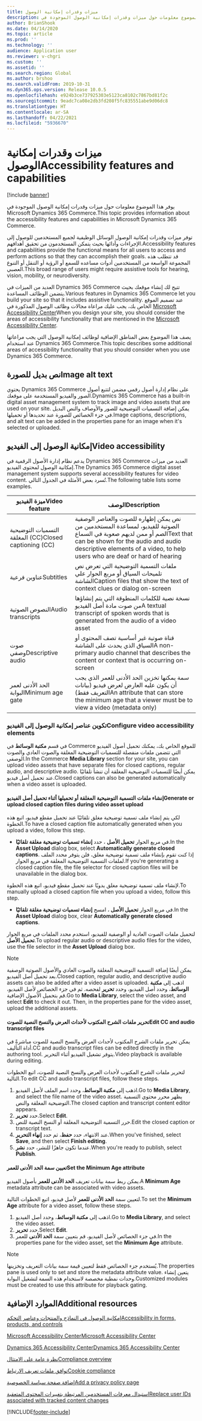 ```yaml
---
title: ميزات وقدرات إمكانية الوصول
description: يوفر هذا الموضوع معلومات حول ميزات وقدرات إمكانية الوصول الموجودة في Microsoft Dynamics 365 Commerce.
author: BrianShook
ms.date: 04/14/2020
ms.topic: article
ms.prod: ''
ms.technology: ''
audience: Application user
ms.reviewer: v-chgri
ms.custom: ''
ms.assetid: ''
ms.search.region: Global
ms.author: brshoo
ms.search.validFrom: 2019-10-31
ms.dyn365.ops.version: Release 10.0.5
ms.openlocfilehash: e924b3ce737925303e5123ca8102c7867bd81f2c
ms.sourcegitcommit: 9eadc7ca08e2db3fd208f5fc835551abe9d06dc8
ms.translationtype: HT
ms.contentlocale: ar-SA
ms.lasthandoff: 04/22/2021
ms.locfileid: "5936670"
---
```

# <a name="accessibility-features-and-capabilities"></a><span data-ttu-id="4d0f3-103">ميزات وقدرات إمكانية الوصول</span><span class="sxs-lookup"><span data-stu-id="4d0f3-103">Accessibility features and capabilities</span></span>

[!include [banner](includes/banner.md)]

<span data-ttu-id="4d0f3-104">يوفر هذا الموضوع معلومات حول ميزات وقدرات إمكانية الوصول الموجودة في Microsoft Dynamics 365 Commerce.</span><span class="sxs-lookup"><span data-stu-id="4d0f3-104">This topic provides information about the accessibility features and capabilities in Microsoft Dynamics 365 Commerce.</span></span>

<span data-ttu-id="4d0f3-105">توفر ميزات وقدرات إمكانية الوصول الوسائل الوظيفية لجميع المستخدمين للوصول إلى الإجراءات وأدائها بحيث يتمكن المستخدمون من تحقيق أهدافهم.</span><span class="sxs-lookup"><span data-stu-id="4d0f3-105">Accessibility features and capabilities provide the functional means for all users to access and perform actions so that they can accomplish their goals.</span></span> <span data-ttu-id="4d0f3-106">قد تتطلب هذه المجموعة الواسعة من المستخدمين أدوات مساعده للسمع أو الرؤية أو التنقل أو التنوع العصبي.</span><span class="sxs-lookup"><span data-stu-id="4d0f3-106">This broad range of users might require assistive tools for hearing, vision, mobility, or neurodiversity.</span></span>

<span data-ttu-id="4d0f3-107">العديد من الميزات في Dynamics 365 Commerce تتيح لك إنشاء موقعك بحيث يتضمن الوظائف المساعدة.</span><span class="sxs-lookup"><span data-stu-id="4d0f3-107">Various features in Dynamics 365 Commerce let you build your site so that it includes assistive functionality.</span></span> <span data-ttu-id="4d0f3-108">عند تصميم الموقع الخاص بك، يجب عليك مراعاة مجالات وظائف الوصول المذكورة في [Microsoft Accessibility Center](https://www.microsoft.com/accessibility)</span><span class="sxs-lookup"><span data-stu-id="4d0f3-108">When you design your site, you should consider the areas of accessibility functionality that are mentioned in the [Microsoft Accessibility Center](https://www.microsoft.com/accessibility).</span></span> 

<span data-ttu-id="4d0f3-109">يصف هذا الموضوع بعض المناطق الإضافية لوظائف إمكانية الوصول التي يجب مراعاتها عند استخدام Dynamics 365 Commerce.</span><span class="sxs-lookup"><span data-stu-id="4d0f3-109">This topic describes some additional areas of accessibility functionality that you should consider when you use Dynamics 365 Commerce.</span></span>

## <a name="image-alt-text"></a><span data-ttu-id="4d0f3-110">نص بديل للصورة</span><span class="sxs-lookup"><span data-stu-id="4d0f3-110">Image alt text</span></span>

<span data-ttu-id="4d0f3-111">يحتوي Dynamics 365 Commerce على نظام إدارة أصول رقمي مضمن لتتبع أصول الصور والفيديو المستخدمة على موقعك.</span><span class="sxs-lookup"><span data-stu-id="4d0f3-111">Dynamics 365 Commerce has a built-in digital asset management system to track image and video assets that are used on your site.</span></span> <span data-ttu-id="4d0f3-112">يمكن إضافة التسميات التوضيحية للصور والأوصاف والنص البديل في جزء الخصائص للصورة عند تحديدها أو تحميلها.</span><span class="sxs-lookup"><span data-stu-id="4d0f3-112">Image captions, descriptions, and alt text can be added in the properties pane for an image when it's selected or uploaded.</span></span>

## <a name="video-accessibility"></a><span data-ttu-id="4d0f3-113">إمكانية الوصول إلى الفيديو</span><span class="sxs-lookup"><span data-stu-id="4d0f3-113">Video accessibility</span></span>

<span data-ttu-id="4d0f3-114">يدعم نظام إدارة الأصول الرقمية في Dynamics 365 Commerce العديد من ميزات إمكانية الوصول لمحتوى الفيديو.</span><span class="sxs-lookup"><span data-stu-id="4d0f3-114">The Dynamics 365 Commerce digital asset management system supports several accessibility features for video content.</span></span> <span data-ttu-id="4d0f3-115">تُسرد بعض الأمثلة في الجدول التالي.</span><span class="sxs-lookup"><span data-stu-id="4d0f3-115">The following table lists some examples.</span></span>

| <span data-ttu-id="4d0f3-116">ميزة الفيديو</span><span class="sxs-lookup"><span data-stu-id="4d0f3-116">Video feature</span></span>               | <span data-ttu-id="4d0f3-117">‏‏الوصف</span><span class="sxs-lookup"><span data-stu-id="4d0f3-117">Description</span></span> |
|-----------------------------|-------------|
| <span data-ttu-id="4d0f3-118">التسميات التوضيحية المغلقة (CC)</span><span class="sxs-lookup"><span data-stu-id="4d0f3-118">Closed captioning (CC)</span></span>      | <span data-ttu-id="4d0f3-119">نص يمكن إظهاره للصوت والعناصر الوصفية الصوتية للفيديو، لمساعدة المستخدمين من الصم أو ممن لديهم صعوبة في السماع</span><span class="sxs-lookup"><span data-stu-id="4d0f3-119">Text that can be shown for the audio and audio descriptive elements of a video, to help users who are deaf or hard of hearing</span></span> |
| <span data-ttu-id="4d0f3-120">عناوين فرعية</span><span class="sxs-lookup"><span data-stu-id="4d0f3-120">Subtitles</span></span>                   | <span data-ttu-id="4d0f3-121">ملفات التسمية التوضيحية التي تعرض نص تلميحات السياق أو مربع الحوار علي الشاشة</span><span class="sxs-lookup"><span data-stu-id="4d0f3-121">Caption files that show the text of context clues or dialog on-screen</span></span> |
| <span data-ttu-id="4d0f3-122">النصوص الصوتية</span><span class="sxs-lookup"><span data-stu-id="4d0f3-122">Audio transcripts</span></span>           | <span data-ttu-id="4d0f3-123">نسخة نصية للكلمات المنطوقة التي يتم إنشاؤها من صوت مادة أصل الفيديو</span><span class="sxs-lookup"><span data-stu-id="4d0f3-123">A textual transcript of spoken words that is generated from the audio of a video asset</span></span> |
| <span data-ttu-id="4d0f3-124">صوت وصفي</span><span class="sxs-lookup"><span data-stu-id="4d0f3-124">Descriptive audio</span></span>           | <span data-ttu-id="4d0f3-125">قناة صوتية غير أساسية تصف المحتوى أو السياق الذي يحدث على الشاشة</span><span class="sxs-lookup"><span data-stu-id="4d0f3-125">A non-primary audio channel that describes the content or context that is occurring on-screen</span></span> |
| <span data-ttu-id="4d0f3-126">الحد الأدنى لعمر البوابة</span><span class="sxs-lookup"><span data-stu-id="4d0f3-126">Minimum age gate</span></span>            | <span data-ttu-id="4d0f3-127">سمة يمكنها تخزين الحد الأدنى للعمر الذي يجب أن يكون عليه العارض لعرض فيديو (بيانات التعريف فقط)</span><span class="sxs-lookup"><span data-stu-id="4d0f3-127">An attribute that can store the minimum age that a viewer must be to view a video (metadata only)</span></span> |

### <a name="configure-video-accessibility-elements"></a><span data-ttu-id="4d0f3-128">تكوين عناصر إمكانية الوصول إلى الفيديو</span><span class="sxs-lookup"><span data-stu-id="4d0f3-128">Configure video accessibility elements</span></span>

<span data-ttu-id="4d0f3-129">في قسم **مكتبة الوسائط** في Commerce للموقع الخاص بك، يمكنك تحميل أصول الفيديو التي تتضمن ملفات منفصلة للتسميات التوضيحية المغلقة والصوت العادي والصوت الوصفي.</span><span class="sxs-lookup"><span data-stu-id="4d0f3-129">In the Commerce **Media Library** section for your site, you can upload video assets that have separate files for closed captions, regular audio, and descriptive audio.</span></span> <span data-ttu-id="4d0f3-130">يمكن أيضًا للتسميات التوضيحية المغلقة أن تنشأ تلقائيًا عند تحميل أصل فيديو.</span><span class="sxs-lookup"><span data-stu-id="4d0f3-130">Closed captions can also be generated automatically when a video asset is uploaded.</span></span>

#### <a name="generate-or-upload-closed-caption-files-during-video-asset-upload"></a><span data-ttu-id="4d0f3-131">إنشاء ملفات التسمية التوضيحية المغلقة أو تحميلها أثناء تحميل أصل الفيديو</span><span class="sxs-lookup"><span data-stu-id="4d0f3-131">Generate or upload closed caption files during video asset upload</span></span>

<span data-ttu-id="4d0f3-132">لكي يتم إنشاء ملف تسمية توضيحية مغلق تلقائيًا عند تحميل مقطع فيديو، اتبع هذه الخطوة.</span><span class="sxs-lookup"><span data-stu-id="4d0f3-132">To have a closed caption file automatically generated when you upload a video, follow this step.</span></span>

- <span data-ttu-id="4d0f3-133">في مربع الحوار **تحميل الأصل** ، حدد **إنشاء تسميات توضيحية مغلقة تلقائيًا**.</span><span class="sxs-lookup"><span data-stu-id="4d0f3-133">In the **Asset Upload** dialog box, select **Automatically generate closed captions**.</span></span> <span data-ttu-id="4d0f3-134">إذا كنت تقوم بإنشاء ملف تسمية توضيحية مغلق، فلن يتوفر محدد الملف لملفات التسمية التوضيحية المغلقة في مربع الحوار.</span><span class="sxs-lookup"><span data-stu-id="4d0f3-134">If you're generating a closed caption file, the file selector for closed caption files will be unavailable in the dialog box.</span></span>

<span data-ttu-id="4d0f3-135">لإنشاء ملف تسمية توضيحية مغلق يدويًا عند تحميل مقطع فيديو، اتبع هذه الخطوة.</span><span class="sxs-lookup"><span data-stu-id="4d0f3-135">To manually upload a closed caption file when you upload a video, follow this step.</span></span>

- <span data-ttu-id="4d0f3-136">في مربع الحوار **تحميل الأصل** ، امسح **إنشاء تسميات توضيحية مغلقة تلقائيًا**.</span><span class="sxs-lookup"><span data-stu-id="4d0f3-136">In the **Asset Upload** dialog box, clear **Automatically generate closed captions**.</span></span>

<span data-ttu-id="4d0f3-137">لتحميل ملفات الصوت العادية أو الوصفية للفيديو، استخدم محدد الملفات في مربع الحوار **تحميل الأصل**.</span><span class="sxs-lookup"><span data-stu-id="4d0f3-137">To upload regular audio or descriptive audio files for the video, use the file selector in the **Asset Upload** dialog box.</span></span>

> [!NOTE]
> <span data-ttu-id="4d0f3-138">يمكن أيضًا إضافة التسمية التوضيحية المغلقة والصوت العادي والأصول الصوتية الوصفية بعد تحميل أصل الفيديو.</span><span class="sxs-lookup"><span data-stu-id="4d0f3-138">Closed caption, regular audio, and descriptive audio assets can also be added after a video asset is uploaded.</span></span> <span data-ttu-id="4d0f3-139">اذهب إلى **مكتبة الوسائط**، وحدد أصل الفيديو، وحدد **تحرير** لفحصه. ثم في جزء الخصائص لأصل الفيديو، قم بتحميل الأصول الإضافية.</span><span class="sxs-lookup"><span data-stu-id="4d0f3-139">Go to **Media Library**, select the video asset, and select **Edit** to check it out. Then, in the properties pane for the video asset, upload the additional assets.</span></span>

#### <a name="edit-cc-and-audio-transcript-files"></a><span data-ttu-id="4d0f3-140">تحرير ملفات الشرح المكتوب لأحداث العرض والنسخ النصية للصوت</span><span class="sxs-lookup"><span data-stu-id="4d0f3-140">Edit CC and audio transcript files</span></span>

<span data-ttu-id="4d0f3-141">يمكن تحرير ملفات الشرح المكتوب لأحداث العرض والنسخ النصية للصوت مباشرةً في أداة التأليف.</span><span class="sxs-lookup"><span data-stu-id="4d0f3-141">CC and audio transcript files can be edited directly in the authoring tool.</span></span> <span data-ttu-id="4d0f3-142">يتوفر تشغيل الفيديو أثناء التحرير.</span><span class="sxs-lookup"><span data-stu-id="4d0f3-142">Video playback is available during editing.</span></span>

<span data-ttu-id="4d0f3-143">لتحرير ملفات الشرح المكتوب لأحداث العرض والنسخ النصية للصوت، اتبع الخطوات التالية.</span><span class="sxs-lookup"><span data-stu-id="4d0f3-143">To edit CC and audio transcript files, follow these steps.</span></span>

1. <span data-ttu-id="4d0f3-144">اذهب إلى **مكتبة الوسائط**، وحدد اسم الملف لأصل الفيديو.</span><span class="sxs-lookup"><span data-stu-id="4d0f3-144">Go to **Media Library**, and select the file name of the video asset.</span></span> <span data-ttu-id="4d0f3-145">يظهر محرر محتوي التسمية التوضيحية المغلقة والنص.</span><span class="sxs-lookup"><span data-stu-id="4d0f3-145">The closed caption and transcript content editor appears.</span></span>
1. <span data-ttu-id="4d0f3-146">حدد **تحرير**.</span><span class="sxs-lookup"><span data-stu-id="4d0f3-146">Select **Edit**.</span></span>
1. <span data-ttu-id="4d0f3-147">حرر التسمية التوضيحية المغلقة أو النسخ النصية للنص.</span><span class="sxs-lookup"><span data-stu-id="4d0f3-147">Edit the closed caption or transcript text.</span></span>
1. <span data-ttu-id="4d0f3-148">عند الانتهاء، حدد **حفظ**، ثم حدد **إنهاء التحرير**.</span><span class="sxs-lookup"><span data-stu-id="4d0f3-148">When you've finished, select **Save**, and then select **Finish editing**.</span></span>
1. <span data-ttu-id="4d0f3-149">عندما تكون جاهزًا للنشر، حدد **نشر**.</span><span class="sxs-lookup"><span data-stu-id="4d0f3-149">When you're ready to publish, select **Publish**.</span></span>

#### <a name="set-the-minimum-age-attribute"></a><span data-ttu-id="4d0f3-150">تعيين سمة الحد الأدنى للعمر</span><span class="sxs-lookup"><span data-stu-id="4d0f3-150">Set the Minimum Age attribute</span></span>

<span data-ttu-id="4d0f3-151">يمكن ربط سمة بيانات تعريف **الحد الأدنى للعمر** بأصول الفيديو.</span><span class="sxs-lookup"><span data-stu-id="4d0f3-151">A **Minimum Age** metadata attribute can be associated with video assets.</span></span>

<span data-ttu-id="4d0f3-152">لتعيين سمة **الحد الأدنى للعمر** لأصل فيديو، اتبع الخطوات التالية.</span><span class="sxs-lookup"><span data-stu-id="4d0f3-152">To set the **Minimum Age** attribute for a video asset, follow these steps.</span></span>

1. <span data-ttu-id="4d0f3-153">اذهب إلى **مكتبة الوسائط**، وحدد أصل الفيديو.</span><span class="sxs-lookup"><span data-stu-id="4d0f3-153">Go to **Media Library**, and select the video asset.</span></span>
1. <span data-ttu-id="4d0f3-154">حدد **تحرير**.</span><span class="sxs-lookup"><span data-stu-id="4d0f3-154">Select **Edit**.</span></span>
1. <span data-ttu-id="4d0f3-155">في جزء الخصائص لأصل الفيديو، قم بتعيين سمة **الحد الأدنى** للعمر.</span><span class="sxs-lookup"><span data-stu-id="4d0f3-155">In the properties pane for the video asset, set the **Minimum Age** attribute.</span></span>

> [!NOTE]
> <span data-ttu-id="4d0f3-156">يُستخدم جزء الخصائص فقط لتعيين قيمة سمة بيانات التعريف وتخزينها.</span><span class="sxs-lookup"><span data-stu-id="4d0f3-156">The properties pane is used only to set and store the metadata attribute value.</span></span> <span data-ttu-id="4d0f3-157">يتعين إنشاء وحدات نمطية مخصصة لاستخدام هذه السمة لتشغيل البوابة.</span><span class="sxs-lookup"><span data-stu-id="4d0f3-157">Customized modules must be created to use this attribute for playback gating.</span></span>

## <a name="additional-resources"></a><span data-ttu-id="4d0f3-158">الموارد الإضافية</span><span class="sxs-lookup"><span data-stu-id="4d0f3-158">Additional resources</span></span>

[<span data-ttu-id="4d0f3-159">إمكانية الوصول في النماذج والمنتجات وعناصر التحكم</span><span class="sxs-lookup"><span data-stu-id="4d0f3-159">Accessibility in forms, products, and controls</span></span>](/dynamics365/unified-operations/dev-itpro/user-interface/enable-accessibility)

[<span data-ttu-id="4d0f3-160">Microsoft Accessibility Center</span><span class="sxs-lookup"><span data-stu-id="4d0f3-160">Microsoft Accessibility Center</span></span>](https://www.microsoft.com/accessibility)

[<span data-ttu-id="4d0f3-161">Dynamics 365 Accessibility Center</span><span class="sxs-lookup"><span data-stu-id="4d0f3-161">Dynamics 365 Accessibility Center</span></span>](/dynamics365/get-started/accessibility/index)

[<span data-ttu-id="4d0f3-162">نظرة عامة على الامتثال</span><span class="sxs-lookup"><span data-stu-id="4d0f3-162">Compliance overview</span></span>](compliance-overview.md)

[<span data-ttu-id="4d0f3-163">توافق ملفات تعريف الارتباط</span><span class="sxs-lookup"><span data-stu-id="4d0f3-163">Cookie compliance</span></span>](cookie-compliance.md)

[<span data-ttu-id="4d0f3-164">إضافة صفحة سياسة الخصوصية</span><span class="sxs-lookup"><span data-stu-id="4d0f3-164">Add a privacy policy page</span></span>](add-privacy-page.md)

[<span data-ttu-id="4d0f3-165">استبدال معرفات المستخدمين المرتبطة بتغييرات المحتوى المتعقبة</span><span class="sxs-lookup"><span data-stu-id="4d0f3-165">Replace user IDs associated with tracked content changes</span></span>](replace-IDs-tracked-changes.md)


[!INCLUDE[footer-include](../includes/footer-banner.md)]